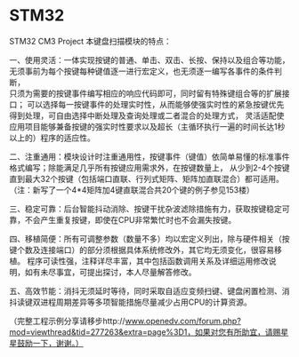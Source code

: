 # STM32
STM32 CM3 Project
本键盘扫描模块的特点：

一、使用灵活：一体实现按键的普通、单击、双击、长按、保持以及组合等功能，无须事前为每个按键每种键值逐一进行宏定义，也无须逐一编写各事件的条件判断，                     
                     只须为需要的按键事件编写相应的响应代码即可，同时留有特殊键组合等的扩展接口；
                     可以选择每一按键事件的处理实时性，从而能够使强实时性的紧急按键优先得到处理，可自由选择中断处理及查询处理或二者混合的处理方式，
                     灵活适配使应用项目能够兼备按键的强实时性要求以及超长（主循环执行一遍的时间长达1秒以上的）程序的适应性。

二、注重通用：模块设计时注重通用性，按键事件（键值）依简单易懂的标准事件格式编写；除能满足几乎所有按键应用需求外，在按键数量上，
                     从少到2-4个按键直到最大32个按键（包括端口直联、行列式矩阵、矩阵加直联混合）都可适用。（注：新写了一个4*4矩阵加4键直联混合共20个键的例子参见153楼）


三、稳定可靠：后台智能抖动消除、按键干扰杂波滤除措施有力，获取按键稳定可靠，不会产生重复按键，即使在CPU非常繁忙时也不会漏失按键。 

          
四、移植简便：所有可调整参数（数量不多）均以宏定义列出，除与硬件相关（按键个数及连接端口）的部分须根据具体系统修改外，其它均无须变化，很容易移植。
                     程序可读性强，注释详尽丰富，其中包括函数调用关系及详细运用修改说明，如有未尽事宜，可提出探讨，本人尽量解答修改。


五、高效节能：消抖无须延时等待，同时采取自适应变频扫键、键盘闲置检测、消抖读键双进程周期差异等多项智能措施尽量减少占用CPU的计算资源。

（完整工程示例分享请移步http://www.openedv.com/forum.php?mod=viewthread&tid=277263&extra=page%3D1，如果对您有所助宜，请赐星星鼓励一下，谢谢。）
